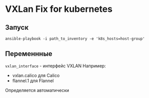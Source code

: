 # VXLan Fix for kubernetes

## Запуск

```
ansible-playbook -i path_to_inventory -e 'k8s_hosts=host-group'
```

## Переменнные

`vxlan_interface` - интерфейс VXLAN
Например:
* vxlan.calico для Calico
* flannel.1 для Flannel

Определяется автоматически

